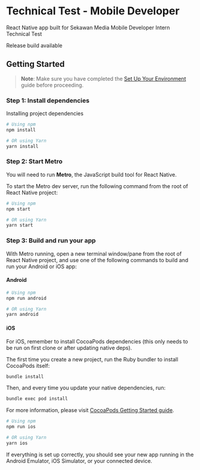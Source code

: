 # Technical Test - Mobile Developer

React Native app built for Sekawan Media Mobile Developer Intern Technical Test

Release build available

## Getting Started

> **Note**: Make sure you have completed the [Set Up Your Environment](https://reactnative.dev/docs/set-up-your-environment) guide before proceeding.

### Step 1: Install dependencies

Installing project dependencies

```sh
# Using npm
npm install

# OR using Yarn
yarn install
```

### Step 2: Start Metro

You will need to run **Metro**, the JavaScript build tool for React Native.

To start the Metro dev server, run the following command from the root of React Native project:

```sh
# Using npm
npm start

# OR using Yarn
yarn start
```

### Step 3: Build and run your app

With Metro running, open a new terminal window/pane from the root of React Native project, and use one of the following commands to build and run your Android or iOS app:

#### Android

```sh
# Using npm
npm run android

# OR using Yarn
yarn android
```

#### iOS

For iOS, remember to install CocoaPods dependencies (this only needs to be run on first clone or after updating native deps).

The first time you create a new project, run the Ruby bundler to install CocoaPods itself:

```sh
bundle install
```

Then, and every time you update your native dependencies, run:

```sh
bundle exec pod install
```

For more information, please visit [CocoaPods Getting Started guide](https://guides.cocoapods.org/using/getting-started.html).

```sh
# Using npm
npm run ios

# OR using Yarn
yarn ios
```

If everything is set up correctly, you should see your new app running in the Android Emulator, iOS Simulator, or your connected device.
